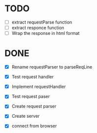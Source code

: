 # TODO
  - [ ] extract requestParse function
  - [ ] extract responce function
  - [ ] Wrap the response in html format

# DONE
  - [X] Rename requestParser to parseReqLine
  - [X] Test request handler
  - [X] Implement requestHandler
  - [X] Test request paser
  - [X] Create request parser
  - [X] Create server
  - [X] connect from browser  
  

